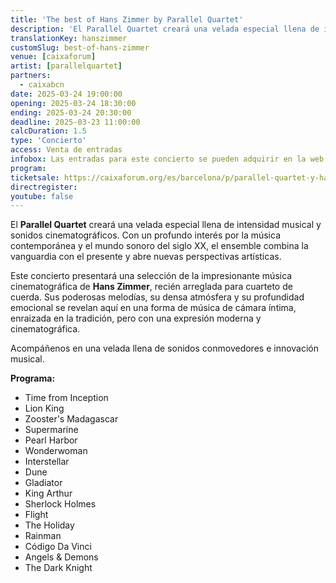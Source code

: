 ```yaml
---
title: 'The best of Hans Zimmer by Parallel Quartet'
description: 'El Parallel Quartet creará una velada especial llena de intensidad musical y sonidos cinematográficos.'
translationKey: hanszimmer
customSlug: best-of-hans-zimmer
venue: [caixaforum]
artist: [parallelquartet]
partners:
  - caixabcn
date: 2025-03-24 19:00:00
opening: 2025-03-24 18:30:00
ending: 2025-03-24 20:30:00
deadline: 2025-03-23 11:00:00
calcDuration: 1.5
type: 'Concierto'
access: Venta de entradas
infobox: Las entradas para este concierto se pueden adquirir en la web del CaixaForum Barcelona.
program:
ticketsale: https://caixaforum.org/es/barcelona/p/parallel-quartet-y-hans-zimmer_a170803639
directregister:
youtube: false
---
```


El **Parallel Quartet** creará una velada especial llena de intensidad musical y sonidos cinematográficos. Con un profundo interés por la música contemporánea y el mundo sonoro del siglo XX, el ensemble combina la vanguardia con el presente y abre nuevas perspectivas artísticas.

Este concierto presentará una selección de la impresionante música cinematográfica de **Hans Zimmer**, recién arreglada para cuarteto de cuerda. Sus poderosas melodías, su densa atmósfera y su profundidad emocional se revelan aquí en una forma de música de cámara íntima, enraizada en la tradición, pero con una expresión moderna y cinematográfica.

Acompáñenos en una velada llena de sonidos conmovedores e innovación musical.

**Programa:**

- Time from Inception
- Lion King
- Zooster's Madagascar
- Supermarine
- Pearl Harbor
- Wonderwoman
- Interstellar
- Dune
- Gladiator
- King Arthur
- Sherlock Holmes
- Flight
- The Holiday
- Rainman
- Código Da Vinci
- Angels & Demons
- The Dark Knight
